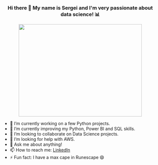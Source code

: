 ###  <p align="center"> Hi there 👋 My name is Sergei and I'm very passionate about data science! 📊 </p>


<p align="center">
<img src= "https://user-images.githubusercontent.com/83758339/144259985-6fbe7bda-085e-41d9-9388-4c9675275fdc.gif" width="400" height="300"/>
</p>

- 🔭 I’m currently working on a few Python projects.
- 🌱 I’m currently improving my Python, Power BI and SQL skills.
- 👯 I’m looking to collaborate on Data Science projects.
- 🤔 I’m looking for help with AWS.
- 💬 Ask me about anything!
- 📫 How to reach me: [LinkedIn](https://www.linkedin.com/in/sergei-s-393634174/)
- ⚡ Fun fact: I have a max cape in Runescape 😄
